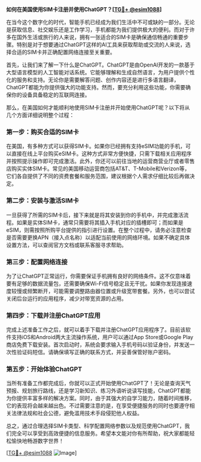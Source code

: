 **如何在美国使用SIM卡注册并使用ChatGPT？[[TG💪+ @esim1088](https://t.me/s/esim1088)]**

在当今这个数字化的时代，智能手机已经成为我们生活中不可或缺的一部分。无论是获取信息、社交娱乐还是工作学习，手机都能为我们提供极大的便利。而对于许多在国外生活或旅行的人来说，拥有一张适合的SIM卡是确保通信畅通的重要步骤。特别是对于想要通过ChatGPT这样的AI工具来获取帮助或交流的人来说，选择合适的SIM卡并正确配置网络连接至关重要。

首先，让我们来了解一下什么是ChatGPT。ChatGPT是由OpenAI开发的一款基于大型语言模型的人工智能对话系统。它能够理解和生成自然语言，为用户提供个性化的服务和支持。无论你是需要解答问题、创作内容还是进行多语言翻译，ChatGPT都能为你提供强大的功能支持。然而，要充分利用这些功能，你需要确保你的设备具备稳定的互联网连接。

那么，在美国如何才能顺利地使用SIM卡注册并开始使用ChatGPT呢？以下将从几个方面详细说明整个过程：

### 第一步：购买合适的SIM卡

在美国，有多种方式可以获得SIM卡。如果你已经拥有支持eSIM功能的手机，可以直接在线上平台购买eSIM卡。这种方式非常方便快捷，只需下载相关应用程序并按照提示操作即可完成激活。此外，你还可以前往当地的运营商营业厅或者零售店购买实体SIM卡。常见的美国移动运营商包括AT&T、T-Mobile和Verizon等，它们各自提供了不同的资费套餐和服务范围，建议根据个人需求仔细比较后再做决定。

### 第二步：安装与激活SIM卡

一旦获得了所需的SIM卡后，接下来就是将其安装到你的手机中，并完成激活流程。如果是实体SIM卡，通常只需要将其插入手机对应的插槽即可；而如果是eSIM，则需按照所购平台提供的指引进行设置。在整个过程中，请务必注意检查是否需要更换APN（接入点名称）以适配当前使用的网络环境。如果不确定具体设置方法，可以查阅官方文档或联系客服寻求帮助。

### 第三步：配置网络连接

为了让ChatGPT正常运行，你需要保证手机拥有良好的网络条件。这不仅意味着要有足够的数据流量包，还需要确保Wi-Fi信号稳定且无干扰。如果你发现连接速度较慢或频繁断开，可能需要调整路由器位置或升级宽带套餐。另外，也可以尝试关闭后台运行的应用程序，减少对带宽资源的占用。

### 第四步：下载并注册ChatGPT应用

完成上述准备工作之后，就可以着手下载并注册ChatGPT应用程序了。目前该软件支持iOS和Android两大主流操作系统，用户可以通过App Store或Google Play商店免费下载安装。首次启动时，系统会要求输入手机号码以验证身份，并发送一次性验证码短信。请确保填写正确的联系方式，并妥善保管好账户密码。

### 第五步：开始体验ChatGPT

当所有准备工作都完成后，你就可以正式开始使用ChatGPT了！无论是查询天气预报、规划旅行路线，还是学习新知识、练习外语听说读写技能，ChatGPT都能为你提供丰富多样的解决方案。同时，由于其强大的自学习能力，随着时间推移，它的表现将会越来越出色。不过需要注意的是，在享受便捷服务的同时也要遵守相关法律法规和社会公德，避免滥用技术手段侵犯他人权益。

总之，通过合理选择SIM卡类型、科学配置网络参数以及规范使用ChatGPT，我们完全可以享受到高效便捷的信息服务。希望本文能对你有所帮助，祝大家都能轻松愉快地畅游数字世界！

[[TG💪+ @esim1088](https://t.me/s/esim1088) ![Image](https://i.postimg.cc/4NQfJmqS/Snipaste-2025-05-13-00-14-12.png)]